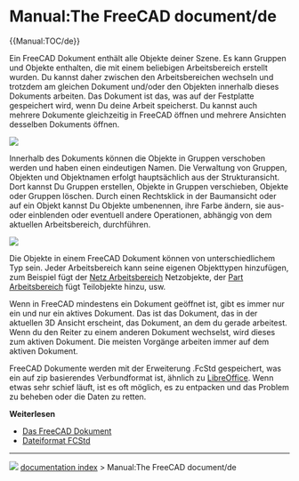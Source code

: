 # Manual:The FreeCAD document/de
{{Manual:TOC/de}}

Ein FreeCAD Dokument enthält alle Objekte deiner Szene. Es kann Gruppen und Objekte enthalten, die mit einem beliebigen Arbeitsbereich erstellt wurden. Du kannst daher zwischen den Arbeitsbereichen wechseln und trotzdem am gleichen Dokument und/oder den Objekten innerhalb dieses Dokuments arbeiten. Das Dokument ist das, was auf der Festplatte gespeichert wird, wenn Du deine Arbeit speicherst. Du kannst auch mehrere Dokumente gleichzeitig in FreeCAD öffnen und mehrere Ansichten desselben Dokuments öffnen.

![](images/Freecad-document-01.jpg )

Innerhalb des Dokuments können die Objekte in Gruppen verschoben werden und haben einen eindeutigen Namen. Die Verwaltung von Gruppen, Objekten und Objektnamen erfolgt hauptsächlich aus der Strukturansicht. Dort kannst Du Gruppen erstellen, Objekte in Gruppen verschieben, Objekte oder Gruppen löschen. Durch einen Rechtsklick in der Baumansicht oder auf ein Objekt kannst Du Objekte umbenennen, ihre Farbe ändern, sie aus- oder einblenden oder eventuell andere Operationen, abhängig von dem aktuellen Arbeitsbereich, durchführen.

![](images/Freecad-document-02.jpg )

Die Objekte in einem FreeCAD Dokument können von unterschiedlichem Typ sein. Jeder Arbeitsbereich kann seine eigenen Objekttypen hinzufügen, zum Beispiel fügt der [Netz Arbeitsbereich](Mesh_Workbench/de.md) Netzobjekte, der [Part Arbeitsbereich](Part_Workbench/de.md) fügt Teilobjekte hinzu, usw.

Wenn in FreeCAD mindestens ein Dokument geöffnet ist, gibt es immer nur ein und nur ein aktives Dokument. Das ist das Dokument, das in der aktuellen 3D Ansicht erscheint, das Dokument, an dem du gerade arbeitest. Wenn du den Reiter zu einem anderen Dokument wechselst, wird dieses zum aktiven Dokument. Die meisten Vorgänge arbeiten immer auf dem aktiven Dokument.

FreeCAD Dokumente werden mit der Erweiterung .FcStd gespeichert, was ein auf zip basierendes Verbundformat ist, ähnlich zu [LibreOffice](https://www.libreoffice.org). Wenn etwas sehr schief läuft, ist es oft möglich, es zu entpacken und das Problem zu beheben oder die Daten zu retten.

**Weiterlesen**

-   [Das FreeCAD Dokument](Document_structure/de.md)
-   [Dateiformat FCStd](File_Format_FCStd/de.md)



---
![](images/Button_right.svg) [documentation index](../README.md) > Manual:The FreeCAD document/de
